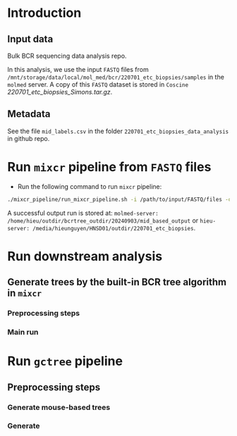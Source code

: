 # Introduction

## Input data
Bulk BCR sequencing data analysis repo. 

In this analysis, we use the input `FASTQ` files from `/mnt/storage/data/local/mol_med/bcr/220701_etc_biopsies/samples` in the `molmed` server. A copy of this `FASTQ` dataset is stored in `Coscine` *220701_etc_biopsies_Simons.tar.gz*.

## Metadata

See the file `mid_labels.csv` in the folder `220701_etc_biopsies_data_analysis` in github repo. 

# Run `mixcr` pipeline from `FASTQ` files

- Run the following command to run `mixcr` pipeline: 

```bash 
./mixcr_pipeline/run_mixcr_pipeline.sh -i /path/to/input/FASTQ/files -o /path/to/save/output -e ".fastq"
```

A successful output run is stored at: `molmed-server: /home/hieu/outdir/bcrtree_outdir/20240903/mid_based_output` or `hieu-server: /media/hieunguyen/HNSD01/outdir/220701_etc_biopsies`.

# Run downstream analysis

## Generate trees by the built-in BCR tree algorithm in `mixcr`
### Preprocessing steps

### Main run

# Run `gctree` pipeline 

## Preprocessing steps
### Generate mouse-based trees

### Generate 


